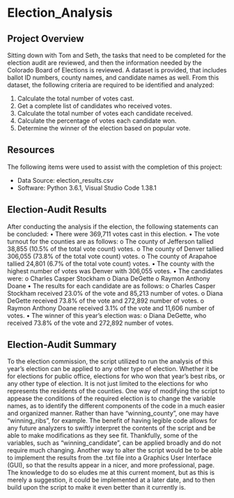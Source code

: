 # Election_Analysis

## Project Overview
Sitting down with Tom and Seth, the tasks that need to be completed for the election audit are reviewed, and then the information needed by the Colorado Board of Elections is reviewed.
A dataset is provided, that includes ballot ID numbers, county names, and candidate names as well.
From this dataset, the following criteria are required to be identified and analyzed:
1.	Calculate the total number of votes cast.
2.	Get a complete list of candidates who received votes.
3.	Calculate the total number of votes each candidate received.
4.	Calculate the percentage of votes each candidate won.
5.	Determine the winner of the election based on popular vote.
## Resources
The following items were used to assist with the completion of this project:
- Data Source: election_results.csv
- Software: Python 3.6.1, Visual Studio Code 1.38.1
## Election-Audit Results
After conducting the analysis if the election, the following statements can be concluded:
•	There were 369,711 votes cast in this election.
•	The vote turnout for the counties are as follows:
o	The county of Jefferson tallied 38,855 (10.5% of the total vote count) votes.
o	The county of Denver tallied 306,055 (73.8% of the total vote count) votes.
o	The county of Arapahoe tallied 24,801 (6.7% of the total vote count) votes.
•	The county with the highest number of votes was Denver with 306,055 votes.
•	The candidates were: 
o	Charles Casper Stockham
o	Diana DeGette
o	Raymon Anthony Doane
•	The results for each candidate are as follows:
o	Charles Casper Stockham received 23.0% of the vote and 85,213 number of votes.
o	Diana DeGette received 73.8% of the vote and 272,892 number of votes.
o	Raymon Anthony Doane received 3.1% of the vote and 11,606 number of votes.
•	The winner of this year’s election was:
o	Diana DeGette, who received 73.8% of the vote and 272,892 number of votes.
 
## Election-Audit Summary
To the election commission, the script utilized to run the analysis of this year’s election can be applied to any other type of election. Whether it be for elections for public office, elections for who won that year’s best ribs, or any other type of election. It is not just limited to the elections for who represents the residents of the counties. 
One way of modifying the script to appease the conditions of the required election is to change the variable names, as to identify the different components of the code in a much easier and organized manner. Rather than have “winning_county”, one may have “winning_ribs”, for example. The benefit of having legible code allows for any future analyzers to swiftly interpret the contents of the script and be able to make modifications as they see fit. Thankfully, some of the variables, such as “winning_candidate”, can be applied broadly and do not require much changing.
Another way to alter the script would be to be able to implement the results from the .txt file into a Graphics User Interface (GUI), so that the results appear in a nicer, and more professional, page. The knowledge to do so eludes me at this current moment, but as this is merely a suggestion, it could be implemented at a later date, and to then build upon the script to make it even better than it currently is.
